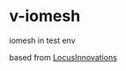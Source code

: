 # v-iomesh
iomesh in test env

based from [LocusInnovations](https://github.com/LocusInnovations/k8s-vagrant-virtualbox)
